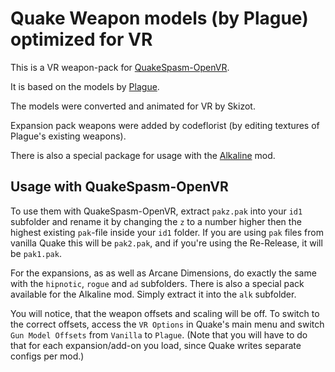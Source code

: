 # Quake Weapon models (by Plague) optimized for VR

This is a VR weapon-pack for [QuakeSpasm-OpenVR](https://github.com/gameflorist/quakespasm-openvr).

It is based on the models by [Plague](https://members.optusnet.com.au/%7eplaguespak/).

The models were converted and animated for VR by Skizot.

Expansion pack weapons were added by codeflorist (by editing textures of Plague's existing weapons).

There is also a special package for usage with the [Alkaline](https://alkalinequake.wordpress.com/) mod.

## Usage with QuakeSpasm-OpenVR

To use them with QuakeSpasm-OpenVR, extract `pakz.pak` into your `id1` subfolder and rename it by changing the `z` to a number higher then the highest existing `pak`-file inside your `id1` folder. If you are using `pak` files from vanilla Quake this will be `pak2.pak`, and if you're using the Re-Release, it will be `pak1.pak`.

For the expansions, as as well as Arcane Dimensions, do exactly the same with the `hipnotic`, `rogue` and `ad` subfolders. There is also a special pack available for the Alkaline mod. Simply extract it into the `alk` subfolder.

You will notice, that the weapon offsets and scaling will be off. To switch to the correct offsets, access the `VR Options` in Quake's main menu and switch `Gun Model Offsets` from `Vanilla` to `Plague`. (Note that you will have to do that for each expansion/add-on you load, since Quake writes separate configs per mod.)
